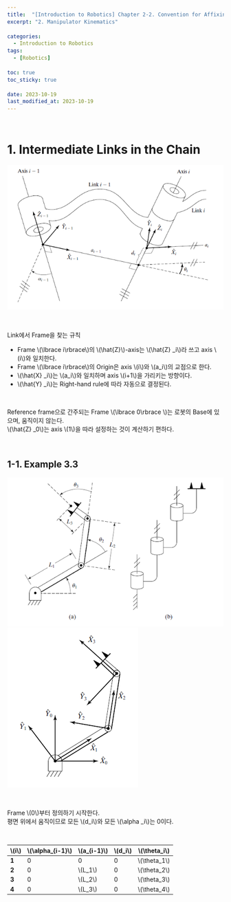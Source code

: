 ```yaml
---
title:  "[Introduction to Robotics] Chapter 2-2. Convention for Affixing Frames to Links"
excerpt: "2. Manipulator Kinematics"

categories:
  - Introduction to Robotics
tags:
  - [Robotics]

toc: true
toc_sticky: true
 
date: 2023-10-19
last_modified_at: 2023-10-19
---
```


&nbsp;

# 1. Intermediate Links in the Chain
![image](/assets/images/IR_Figure3.5.png)

&nbsp;

Link에서 Frame을 찾는 규칙
- Frame \\(\lbrace i\rbrace\\)의 \\(\hat{Z}\\)-axis는 \\(\hat{Z} _i\\)라 쓰고 axis \\(i\\)와 일치한다.
- Frame \\(\lbrace i\rbrace\\)의 Origin은 axis \\(i\\)와 \\(a_i\\)의 교점으로 한다.
- \\(\hat{X} _i\\)는 \\(a_i\\)와 일치하며 axis \\(i+1\\)을 가리키는 방향이다.
- \\(\hat{Y} _i\\)는 Right-hand rule에 따라 자동으로 결정된다.

&nbsp;

Reference frame으로 간주되는 Frame \\(\lbrace 0\rbrace \\)는 로봇의 Base에 있으며, 움직이지 않는다.\
\\(\hat{Z} _0\\)는 axis \\(1\\)을 따라 설정하는 것이 계산하기 편하다.

&nbsp;

## 1-1. Example 3.3
![image](/assets/images/IR_Figure3.6.png)
![image](/assets/images/IR_Figure3.7.png)

&nbsp;

Frame \\(0\\)부터 정의하기 시작한다.\
평면 위에서 움직이므로 모든 \\(d_i\\)와 모든 \\(\alpha _i\\)는 0이다.

&nbsp;

| \\(i\\) | \\(\alpha_{i-1}\\) | \\(a_{i-1}\\) | \\(d_i\\) | \\(\theta_i\\) |
| ----- | ----- | ----- | ----- | ----- |
| **1** | 0 | 0 | 0 | \\(\theta_1\\) |
| **2** | 0 | \\(L_1\\) | 0 | \\(\theta_2\\) |
| **3** | 0 | \\(L_2\\) | 0 | \\(\theta_3\\) |
| **4** | 0 | \\(L_3\\) | 0 | \\(\theta_4\\) |
